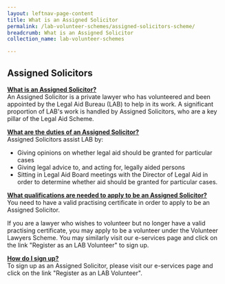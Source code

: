 ```yaml
---
layout: leftnav-page-content
title: What is an Assigned Solicitor
permalink: /lab-volunteer-schemes/assigned-solicitors-scheme/
breadcrumb: What is an Assigned Solicitor
collection_name: lab-volunteer-schemes

---
```

Assigned Solicitors 
---
<b> <u>What is an Assigned Solicitor? </u> </b> <br>
An Assigned Solicitor is a private lawyer who has volunteered and been appointed by the Legal Aid Bureau (LAB) to help in its work. A significant proportion of LAB's work is handled by Assigned Solicitors, who are a key pillar of the Legal Aid Scheme. <br>

<b> <u>What are the duties of an Assigned Solicitor? </u> </b> <br>
Assigned Solicitors assist LAB by:
* Giving opinions on whether legal aid should be granted for particular cases
* Giving legal advice to, and acting for, legally aided persons
* Sitting in Legal Aid Board meetings with the Director of Legal Aid in order to determine whether aid should be granted for particular cases. <br>

<b> <u>What qualifications are needed to apply to  be an Assigned Solicitor? </u> </b> <br>
You need to have a valid practising certificate in order to apply to be an Assigned Solicitor.

If you are a lawyer who wishes to volunteer but no longer have a valid practising certificate, you may apply to be a volunteer under the Volunteer Lawyers Scheme. You may similarly visit our e-services page and click on the link "Register as an LAB Volunteer" to sign up.  <br>

<b> <u>How do I sign up? </u> </b> <br>
To sign up as an Assigned Solicitor, please visit our e-services page and click on the link "Register as an LAB Volunteer".



 
